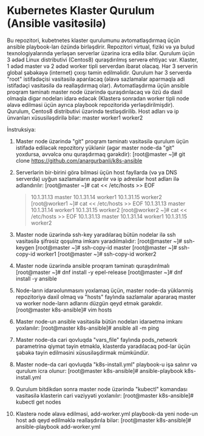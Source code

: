 # Kubernetes Klaster Qurulum (Ansible vasitəsilə)
Bu repozitori, kubetnetes klaster qurulumunu avtomatlaşdırmaq üçün ansible playbook-ları özündə birləşdirir. Repozitori virtual, fiziki və ya bulud texnologiyalarında yerləşən serverlər üzərinə icra edilə bilər. Qurulum üçün 3 ədəd Linux distributivi (Centos8) quraşdırılmış serverə ehtiyac var. Klaster, 1 ədəd master və 2 ədəd worker tipli serverdən ibarət olacaq. Hər 3 serverin global şəbəkəyə (internet) çıxışı təmin edilməlidir. Qurulum hər 3 serverdə "root" istifadəçisi vasitəsilə aparılacaq (əlavə sazlamalar aparmaqla adi istifadəçi vasitəsilə də reallaşdırmaq olar).  Avtomatlaşdırma üçün ansible proqram təminatı master node üzərində quraşdırılacaq və özü də daxil olmaqla digər nodeları idarə edəcək (Klasterə sonradan worker tipli node əlavə edilməsi üçün ayrıca playbook repozitoridə yerləşdirilmişdir). Qurulum, Centos8 distributivi üzərində testləşdirilib. Host adları və ip ünvanları xüsusiləşdirilə bilər:
   master
   worker1
   worker2

İnstruksiya:

1. Master node üzərində "git" proqram təminatı vasitəsilə qurulum üçün istifadə ediləcək repozitory yüklənir (əgər master node-da "git" yoxdursa, əvvəlcə onu quraşdırmaq gərəkdir):
   [root@master ~]# git clone https://github.com/anargurbanli/k8s-ansible

2. Serverlərin bir-birini görə bilməsi üçün host fayllarda (və ya DNS serverdə) uyğun sazlamaların aparılır və ip adreslər host adları ilə adlandırılır:
   [root@master ~]# cat << /etc/hosts >> EOF
    > 10.1.31.13		master
    > 10.1.31.14		worker1
    > 10.1.31.15		worker2
  [root@worker1 ~]# cat << /etc/hosts >> EOF
    > 10.1.31.13		master
    > 10.1.31.14		worker1
    > 10.1.31.15		worker2
  [root@worker2 ~]# cat << /etc/hosts >> EOF
    > 10.1.31.13		master
    > 10.1.31.14		worker1
    > 10.1.31.15		worker2

3. Master node üzərində ssh-key yaradılaraq bütün nodelar ilə ssh vasitəsilə şifrəsiz qoşulma imkanı yaradılmalıdır:
   [root@master ~]# ssh-keygen
   [root@master ~]# ssh-copy-id master
   [root@master ~]# ssh-copy-id worker1
   [root@master ~]# ssh-copy-id worker2

4. Master node üzərində ansible proqram təminatı quraşdırılmalı
   [root@master ~]# dnf install -y epel-release
   [root@master ~]# dnf install -y ansible
   
5. Node-ların idarəolunmasını yoxlamaq üçün, master node-da yüklənmiş repozitoriyə daxil olmaq və "hosts" faylında sazlamalar apararaq master və worker node-ların adlarını düzgün qeyd etmək gərəkdir.
[root@master k8s-ansible]# vim hosts

6. Master node-un ansible vasitəsilə bütün nodeları idarəetmə imkanı yoxlanılır:
   [root@master k8s-ansible]# ansible all -m ping

7. Master node-da cari qovluqda "vars_file" faylında pods_network parametrinə qiymət təyin etməklə, klasterdə yaradılacaq pod-lar üçün şəbəkə təyin edilməsini xüsusiləşdirmək mümkündür.

8. Master node-da cari qovluqda "k8s-install.yml" playbook-u işə salınır və qurulum icra olunur:
  [root@master k8s-ansible]# ansible-playbook k8s-install.yml

9. Qurulum bitdikdən sonra master node üzərində "kubectl" komandası vasitəsilə klasterin cari vəziyyəti yoxlanılır:
  [root@master k8s-ansible]# kubectl get nodes

10. Klasterə node əlavə edilməsi, add-worker.yml playbook-da yeni node-un host adı qeyd edilməklə reallaşdırıla bilər:
  [root@master k8s-ansible]# ansible-playbook add-worker.yml

